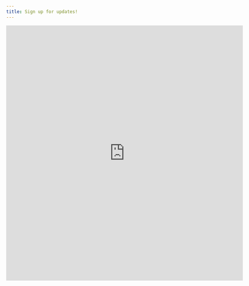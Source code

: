 ```yaml
---
title: Sign up for updates!
---
```


<iframe src="https://docs.google.com/forms/d/e/1FAIpQLSesA-JSXh2QG6i_5R1K3eae60CULZ0dQKbELiQPGItHlF_6GQ/viewform?embedded=true" width="640" height="688" frameborder="0" marginheight="0" marginwidth="0">Loading…</iframe>
